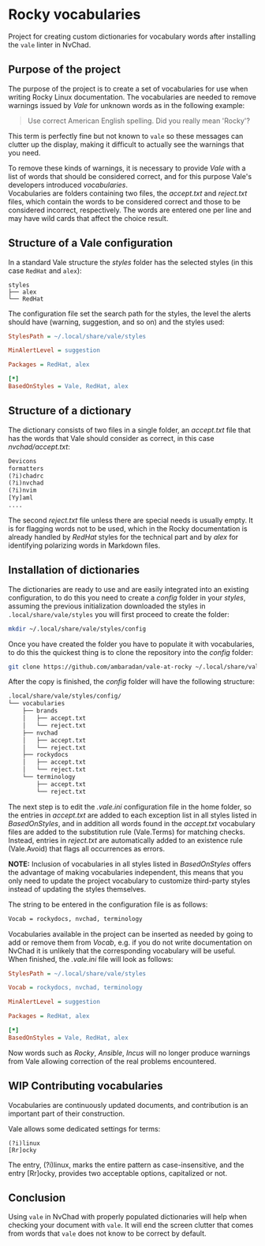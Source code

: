 <!-- vale off -->
# Rocky vocabularies

Project for creating custom dictionaries for vocabulary words after installing the `vale` linter in NvChad.

## Purpose of the project

The purpose of the project is to create a set of vocabularies for use when writing Rocky Linux documentation. The vocabularies are needed to remove warnings issued by *Vale* for unknown words as in the following example:

> Use correct American English spelling. Did you really mean 'Rocky'?

This term is perfectly fine but not known to `vale` so these messages can clutter up the display, making it difficult to actually see the warnings that you need.

To remove these kinds of warnings, it is necessary to provide *Vale* with a list of words that should be considered correct, and for this purpose Vale's developers introduced *vocabularies*.  
Vocabularies are folders containing two files, the *accept.txt* and *reject.txt* files, which contain the words to be considered correct and those to be considered incorrect, respectively. The words are entered one per line and may have wild cards that affect the choice result.

## Structure of a Vale configuration

In a standard Vale structure the *styles* folder has the selected styles (in this case `RedHat` and `alex`):

```text
styles
├── alex
└── RedHat
```

The configuration file set the search path for the styles, the level the alerts should have (warning, suggestion, and so on) and the styles used:

```ini
StylesPath = ~/.local/share/vale/styles

MinAlertLevel = suggestion

Packages = RedHat, alex

[*]
BasedOnStyles = Vale, RedHat, alex
```

## Structure of a dictionary

The dictionary consists of two files in a single folder, an *accept.txt* file that has the words that Vale should consider as correct, in this case *nvchad/accept.txt*:

```txt
Devicons
formatters
(?i)chadrc
(?i)nvchad
(?i)nvim
[Yy]aml
....
```

The second *reject.txt* file unless there are special needs is usually empty. It is for flagging words not to be used, which in the Rocky documentation is already handled by *RedHat* styles for the technical part and by *alex* for identifying polarizing words in Markdown files.

## Installation of dictionaries

The dictionaries are ready to use and are easily integrated into an existing configuration, to do this you need to create a *config* folder in your *styles*, assuming the previous initialization downloaded the styles in `.local/share/vale/styles` you will first proceed to create the folder:

```bash
mkdir ~/.local/share/vale/styles/config
```

Once you have created the folder you have to populate it with vocabularies, to do this the quickest thing is to clone the repository into the *config* folder:

```bash
git clone https://github.com/ambaradan/vale-at-rocky ~/.local/share/vale/styles/config/
```

After the copy is finished, the *config* folder will have the following structure:

```txt
.local/share/vale/styles/config/
└── vocabularies
    ├── brands
    │   ├── accept.txt
    │   └── reject.txt
    ├── nvchad
    │   ├── accept.txt
    │   └── reject.txt
    ├── rockydocs
    │   ├── accept.txt
    │   └── reject.txt
    └── terminology
        ├── accept.txt
        └── reject.txt
```

The next step is to edit the *.vale.ini* configuration file in the home folder, so the entries in *accept.txt* are added to each exception list in all styles listed in *BasedOnStyles*, and in addition all words found in the *accept.txt* vocabulary files are added to the substitution rule (Vale.Terms) for matching checks.  
Instead, entries in *reject.txt* are automatically added to an existence rule (Vale.Avoid) that flags all occurrences as errors.

**NOTE:** Inclusion of vocabularies in all styles listed in *BasedOnStyles* offers the advantage of making vocabularies independent, this means that you only need to update the project vocabulary to customize third-party styles instead of updating the styles themselves.

The string to be entered in the configuration file is as follows:

```txt
Vocab = rockydocs, nvchad, terminology
```

Vocabularies available in the project can be inserted as needed by going to add or remove them from *Vocab*, e.g. if you do not write documentation on NvChad it is unlikely that the corresponding vocabulary will be useful.  
When finished, the *.vale.ini* file will look as follows:

```ini
StylesPath = ~/.local/share/vale/styles

Vocab = rockydocs, nvchad, terminology

MinAlertLevel = suggestion

Packages = RedHat, alex

[*]
BasedOnStyles = Vale, RedHat, alex
```

Now words such as *Rocky*, *Ansible*, *Incus* will no longer produce warnings from Vale allowing correction of the real problems encountered.

## WIP Contributing vocabularies

Vocabularies are continuously updated documents, and contribution is an important part of their construction.

Vale allows some dedicated settings for terms:

```text
(?i)linux
[Rr]ocky
```

The entry, (?i)linux, marks the entire pattern as case-insensitive, and the entry [Rr]ocky, provides two acceptable options, capitalized or not.

## Conclusion

Using `vale` in NvChad with properly populated dictionaries will help when checking your document with `vale`. It will end the screen clutter that comes from words that `vale` does not know to be correct by default.
